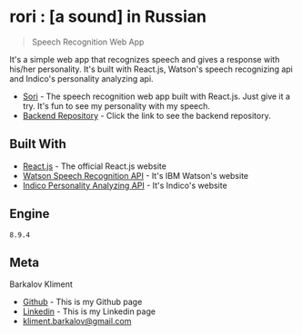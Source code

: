 # rori : [a sound] in Russian
> Speech Recognition Web App


It's a simple web app that recognizes speech and gives a response with his/her personality. It's built with React.js, Watson's speech recognizing api and Indico's personality analyzing api.

* [Sori](https://Barklim.github.io/rori/) - The speech recognition web app built with React.js. Just give it a try. It's fun to see my personality with my speech.
* [Backend Repository](https://github.com/Barklim/rori_api) - Click the link to see the backend repository.

## Built With

* [React.js](https://reactjs.org/) - The official React.js website
* [Watson Speech Recognition API](https://www.ibm.com/watson/) - It's IBM Watson's website
* [Indico Personality Analyzing API](https://indico.io/) - It's Indico's website

## Engine

	8.9.4

## Meta

Barkalov Kliment
- [Github](https://april9288.github.io/sori/) - This is my Github page
- [Linkedin](https://www.linkedin.com/in//) - This is my Linkedin page
- kliment.barkalov@gmail.com
